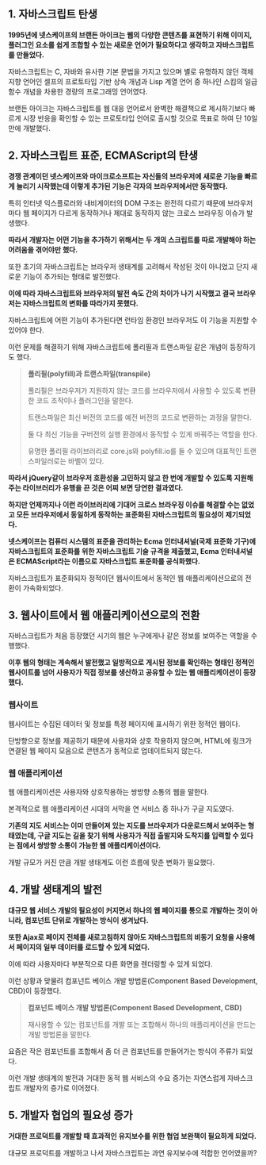 ## 1. 자바스크립트 탄생

**1995년에 넷스케이프의 브랜든 아이크는 웹의 다양한 콘텐츠를 표현하기 위해 이미지, 플러그인 요소를 쉽게 조합할 수 있는 새로운 언어가 필요하다고 생각하고 자바스크립트를 만들었다.**

자바스크립트는 C, 자바와 유사한 기본 문법을 가지고 있으며 별로 유명하지 않던 객체 지향 언어인 셀프의 프로토타입 기반 상속 개념과 Lisp 계열 언어 중 하나인 스킴의 일급 함수 개념을 차용한 경량의 프로그래밍 언어였다.

브랜든 아이크는 자바스크립트를 웹 대응 언어로서 완벽한 해결책으로 제시하기보다 빠르게 시장 반응을 확인할 수 있는 프로토타입 언어로 출시할 것으로 목표로 하여 단 10일 만에 개발했다.

## 2. 자바스크립트 표준, ECMAScript의 탄생

**경쟁 관계이던 넷스케이프와 마이크로소프트는 자신들의 브라우저에 새로운 기능을 빠르게 늘리기 시작했는데 이렇게 추가된 기능은 각자의 브라우저에서만 동작했다.**

특히 인터넷 익스플로러와 내비게이터의 DOM 구조는 완전히 다르기 때문에 브라우저마다 웹 페이지가 다르게 동작하거나 제대로 동작하지 않는 크로스 브라우징 이슈가 발생했다.

**따라서 개발자는 어떤 기능을 추가하기 위해서는 두 개의 스크립트를 따로 개발해야 하는 어려움을 겪어야만 했다.**

또한 초기의 자바스크립트는 브라우저 생태계를 고려해서 작성된 것이 아니었고 단지 새로운 기능이 추가되는 형태로 발전했다.

**이에 따라 자바스크립트와 브라우저의 발전 속도 간의 차이가 나기 시작했고 결국 브라우저는 자바스크립트의 변화를 따라가지 못했다.**

자바스크립트에 어떤 기능이 추가된다면 런타임 환경인 브라우저도 이 기능을 지원할 수 있어야 한다.

이런 문제를 해결하기 위해 자바스크립트에 폴리필과 트랜스파일 같은 개념이 등장하기도 했다.

> **폴리필(polyfill)과 트랜스파일(transpile)**
>
> 폴리필은 브라우저가 지원하지 않는 코드를 브라우저에서 사용할 수 있도록 변환한 코드 조작이나 플러그인을 말한다.
>
> 트랜스파일은 최신 버전의 코드를 예전 버전의 코드로 변환하는 과정을 말한다.
>
> 둘 다 최신 기능을 구버전의 실행 환경에서 동작할 수 있게 바꿔주는 역할을 한다.
>
> 유명한 폴리필 라이브러리로 core.js와 polyfill.io를 들 수 있으며 대표적인 트랜스파일러로는 바벨이 있다.

**따라서 jQuery같이 브라우저 호환성을 고민하지 않고 한 번에 개발할 수 있도록 지원해주는 라이브러리가 유행을 끈 것은 어찌 보면 당연한 결과였다.**

**하지만 언제까지나 이런 라이브러리에 기대어 크로스 브라우징 이슈를 해결할 수는 없었고 모든 브라우저에서 동일하게 동작하는 표준화된 자바스크립트의 필요성이 제기되었다.**

**넷스케이프는 컴퓨터 시스템의 표준을 관리하는 Ecma 인터내셔널(국제 표준화 기구)에 자바스크립트의 표준화를 위한 자바스크립트 기술 규격을 제출했고, Ecma 인터내셔널은 ECMAScript라는 이름으로 자바스크립트 표준화를 공식화했다.**

자바스크립트가 표준화되자 정적이던 웹사이트에서 동적인 웹 애플리케이션으로의 전환이 가속화되었다.

## 3. 웹사이트에서 웹 애플리케이션으로의 전환

자바스크립트가 처음 등장했던 시기의 웹은 누구에게나 같은 정보를 보여주는 역할을 수행했다.

**이후 웹의 형태는 계속해서 발전했고 일방적으로 게시된 정보를 확인하는 형태인 정적인 웹사이트를 넘어 사용자가 직접 정보를 생산하고 공유할 수 있는 웹 애플리케이션이 등장했다.**

### 웹사이트

웹사이트는 수집된 데이터 및 정보를 특정 페이지에 표시하기 위한 정적인 웹이다.

단방향으로 정보를 제공하기 때문에 사용자와 상호 작용하지 않으며, HTML에 링크가 연결된 웹 페이지 모음으로 콘텐츠가 동적으로 업데이트되지 않는다.

### 웹 애플리케이션

웹 애플리케이션은 사용자와 상호작용하는 쌍방향 소통의 웹을 말한다.

본격적으로 웹 애플리케이션 시대의 서막을 연 서비스 중 하나가 구글 지도였다.

**기존의 지도 서비스는 이미 만들어져 있는 지도를 브라우저가 다운로드해서 보여주는 형태였는데, 구글 지도는 길을 찾기 위해 사용자가 직접 출발지와 도착지를 입력할 수 있다는 점에서 쌍방향 소통이 가능한 웹 애플리케이션이다.**

개발 규모가 커진 만큼 개발 생태계도 이런 흐름에 맞춘 변화가 필요했다.

## 4. 개발 생태계의 발전

**대규모 웹 서비스 개발의 필요성이 커지면서 하나의 웹 페이지를 통으로 개발하는 것이 아니라, 컴포넌트 단위로 개발하는 방식이 생겨났다.**

**또한 Ajax로 페이지 전체를 새로고침하지 않아도 자바스크립트의 비동기 요청을 사용해서 페이지의 일부 데이터를 로드할 수 있게 되었다.**

이에 따라 사용자마다 부분적으로 다른 화면을 렌더링할 수 있게 되었다.

이런 상황과 맞물려 컴포넌트 베이스 개발 방법론(Component Based Development, CBD)이 등장했다.

> **컴포넌트 베이스 개발 방법론(Component Based Development, CBD)**
>
> 재사용할 수 있는 컴포넌트를 개발 또는 조합해서 하나의 애플리케이션을 만드는 개발 방법론을 말한다.

요즘은 작은 컴포넌트를 조합해서 좀 더 큰 컴포넌트를 만들어가는 방식이 주류가 되었다.

이런 개발 생태계의 발전과 거대한 동적 웹 서비스의 수요 증가는 자연스럽게 자바스크립트 개발자의 증가로 이어졌다.

## 5. 개발자 협업의 필요성 증가

**거대한 프로덕트를 개발할 때 효과적인 유지보수를 위한 협업 보완책이 필요하게 되었다.**

대규모 프로덕트를 개발하고 나서 자바스크립트는 과연 유지보수에 적합한 언어였을까?
